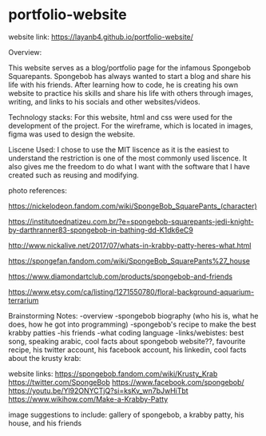 # portfolio-website

website link: 
https://layanb4.github.io/portfolio-website/

Overview:

This website serves as a blog/portfolio page for the infamous Spongebob Squarepants. Spongebob has always wanted to start a blog and share his life with his friends. After learning how to code, he is creating his own website to practice his skills and share his life with others through images, writing, and links to his socials and other websites/videos.

Technology stacks:
For this website, html and css were used for the development of the project. For the wireframe, which is located in images, figma was used to design the website.

Liscene Used:
I chose to use the MIT liscence as it is the easiest to understand the restriction is one of the most commonly used liscence. It also gives me the freedom to do what I want with the software that I have created such as reusing and modifying.


photo references:

https://nickelodeon.fandom.com/wiki/SpongeBob_SquarePants_(character)

https://institutoednatizeu.com.br/?e=spongebob-squarepants-jedi-knight-by-darthranner83-spongebob-in-bathing-dd-K1dk6eC9


http://www.nickalive.net/2017/07/whats-in-krabby-patty-heres-what.html

https://spongefan.fandom.com/wiki/SpongeBob_SquarePants%27_house

https://www.diamondartclub.com/products/spongebob-and-friends

https://www.etsy.com/ca/listing/1271550780/floral-background-aquarium-terrarium


Brainstorming Notes:
-overview
-spongebob biography (who his is, what he does, how he got into programming)
-spongebob's recipe to make the best krabby patties
-his friends
-what coding language
-links/webistes: best song, speaking arabic, cool facts about spongebob website??, favourite recipe, his twitter account, his facebook account, his linkedin, cool facts about the krusty krab:

website links:
https://spongebob.fandom.com/wiki/Krusty_Krab
https://twitter.com/SpongeBob
https://www.facebook.com/spongebob/
https://youtu.be/Yl92ONYCTjQ?si=ksKv_wn7bJwHiTbt
https://www.wikihow.com/Make-a-Krabby-Patty


image suggestions to include: gallery of spongebob, a krabby patty, his house, and his friends
